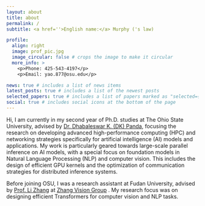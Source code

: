 ```yaml
---
layout: about
title: about
permalink: /
subtitle: <a href=''>English name:</a> Murphy ('s law)

profile:
  align: right
  image: prof_pic.jpg
  image_circular: false # crops the image to make it circular
  more_info: >
    <p>Phone: 425-543-4197</p>
    <p>Email: yao.877@osu.edu</p>

news: true # includes a list of news items
latest_posts: true # includes a list of the newest posts
selected_papers: true # includes a list of papers marked as "selected={true}"
social: true # includes social icons at the bottom of the page
---
```


Hi, I am currently in my second year of Ph.D. studies at The Ohio State University, advised by <a href='https://scholar.google.com/citations?user=7FXtL98AAAAJ&hl=en'>Dr. Dhabaleswar K. (DK) Panda</a>, focusing the research on developing advanced high-performance computing (HPC) and networking strategies specifically for artificial intelligence (AI) models and applications. My work is particularly geared towards large-scale parallel inference on AI models, with a special focus on foundation models in Natural Language Processing (NLP) and computer vision. This includes the design of efficient GPU kernels and the optimization of communication strategies for distributed inference systems. 

Before joining OSU, I was a research assistant at Fudan University, advised by <a href='https://scholar.google.com/citations?user=-wOTCE8AAAAJ&hl=en'>Prof. Li Zhang</a> at <a href='https://fudan-zvg.github.io/index.html'>Zhang Vision Group</a> . My research focus was on designing efficient Transformers for computer vision and NLP tasks.

<!-- During my bachelor, I worked with <a href='https://scholar.google.com/citations?user=3XTEwtAAAAAJ&hl=en'>Prof. Jun Yu</a> at Media Intelligence Lab at Hangzhou Dianzi University, where I studied 2D object detection and Visual Question Answering. -->

<!-- Write your biography here. Tell the world about yourself. Link to your favorite [subreddit](http://reddit.com). You can put a picture in, too. The code is already in, just name your picture `prof_pic.jpg` and put it in the `img/` folder.

Put your address / P.O. box / other info right below your picture. You can also disable any of these elements by editing `profile` property of the YAML header of your `_pages/about.md`. Edit `_bibliography/papers.bib` and Jekyll will render your [publications page](/al-folio/publications/) automatically.

Link to your social media connections, too. This theme is set up to use [Font Awesome icons](https://fontawesome.com/) and [Academicons](https://jpswalsh.github.io/academicons/), like the ones below. Add your Facebook, Twitter, LinkedIn, Google Scholar, or just disable all of them. -->
